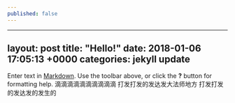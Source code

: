```yaml
---
published: false
---
```

---
layout: post
title:  "Hello!"
date:   2018-01-06 17:05:13 +0000
categories: jekyll update
---

Enter text in [Markdown](http://daringfireball.net/projects/markdown/). Use the toolbar above, or click the **?** button for formatting help.
滴滴滴滴滴滴滴滴滴滴
打发打发的发达发大法师地方
打发打发的发达发的发生的